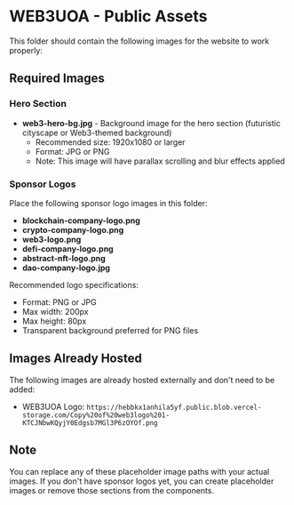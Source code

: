 # WEB3UOA - Public Assets

This folder should contain the following images for the website to work properly:

## Required Images

### Hero Section

- **web3-hero-bg.jpg** - Background image for the hero section (futuristic cityscape or Web3-themed background)
  - Recommended size: 1920x1080 or larger
  - Format: JPG or PNG
  - Note: This image will have parallax scrolling and blur effects applied

### Sponsor Logos

Place the following sponsor logo images in this folder:

- **blockchain-company-logo.png**
- **crypto-company-logo.png**
- **web3-logo.png**
- **defi-company-logo.png**
- **abstract-nft-logo.png**
- **dao-company-logo.jpg**

Recommended logo specifications:

- Format: PNG or JPG
- Max width: 200px
- Max height: 80px
- Transparent background preferred for PNG files

## Images Already Hosted

The following images are already hosted externally and don't need to be added:

- WEB3UOA Logo: `https://hebbkx1anhila5yf.public.blob.vercel-storage.com/Copy%20of%20web3logo%201-KTCJNbwKQyjY0Edgsb7MGl3P6zOYOf.png`

## Note

You can replace any of these placeholder image paths with your actual images. If you don't have sponsor logos yet, you can create placeholder images or remove those sections from the components.
